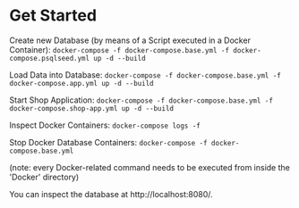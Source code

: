 # Get Started  

Create new Database (by means of a Script executed in a Docker Container): `docker-compose -f docker-compose.base.yml -f
docker-compose.psqlseed.yml up -d --build`  

Load Data into Database: `docker-compose -f docker-compose.base.yml -f docker-compose.app.yml up -d --build`  

Start Shop Application: `docker-compose -f docker-compose.base.yml -f docker-compose.shop-app.yml up -d --build`  

Inspect Docker Containers: `docker-compose logs -f`  

Stop Docker Database Containers: `docker-compose -f docker-compose.base.yml`  

(note: every Docker-related command needs to be executed from inside the 'Docker' directory)

You can inspect the database at http://localhost:8080/.  